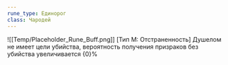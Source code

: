 ```yaml
---
rune_type: Единорог
class: Чародей
---
```

![[Temp/Placeholder_Rune_Buff.png]]
[Тип М: Отстраненность] Душелом не имеет цели убийства, вероятность получения призраков без убийства увеличивается {0}%
